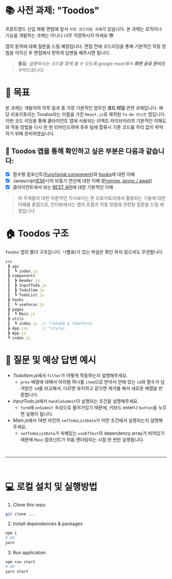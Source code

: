 # 📚 사전 과제: "Toodos"

프론트엔드 신입 채용 면접에 앞서 `사전 코드리딩 과제`가 있습니다. 본 과제는 로직이나 기능을 개발하는 과제는 아니니 너무 걱정하시지 마세요 😎

앱의 동작에 대해 질문을 드릴 예정입니다. 면접 전에 코드리딩을 통해 기본적인 작동 방법을 익히신 후 면접에서 편하게 답변을 해주시면 됩니다.

> **중요**: _설명하시는 코드를 함께 볼 수 있도록 google meet에서 **화면 공유 준비**를 부탁드립니다._

# 🎯 목표

본 과제는 개발자의 하루 일과 중 가장 기본적인 업무인 **코드 리딩** 관련 과제입니다. 해당 리포지토리는 *Toodos*라는 이름을 가진 `React.js`로 제작된 `To-do 리스트` 앱입니다. 이번 코드 리딩을 통해 클라이언트 앱에 사용되는 리액트 라이브러리의 기본적인 이해도와 작동 방법을 다시 한 번 리마인드하여 추후 팀에 합류시 기존 코드를 무리 없이 파악하기 위해 준비하였습니다.

## 👀 Toodos 앱을 통해 확인하고 싶은 부분은 다음과 같습니다:

- [x] 함수형 컴포넌트([Functional component](https://reactjs.org/docs/components-and-props.html))와 [hooks](https://reactjs.org/docs/hooks-intro.html)에 대한 이해
- [x] Javascript([ES6](https://www.w3schools.com/js/js_es6.asp)<)의 비동기 연산에 대한 이해 ([Promise, async / await](https://javascript.info/async-await))
- [x] 클라이언트에서 보는 [REST API](https://restfulapi.net/http-methods/)에 대한 기본적인 이해

> 위 주제들의 대한 이론적인 지식보다는 본 리포지토리에서 활용되는 기술에 대한 이해를 중점으로, 인터뷰에서는 앱의 흐름과 작동 방법에 관련된 질문을 드릴 예정입니다.

# 🏠 Toodos 구조

`Toodos` 앱의 폴더 구조입니다. `*`(별표)가 있는 파일은 확인 하지 않으셔도 무관합니다.

```javascript
src
 ┣ api
 ┃  ┗ index.js
 ┣ components
 ┃  ┣ Header.js
 ┃  ┣ InputTodo.js
 ┃  ┣ TodoItem.js
 ┃  ┗ TodoList.js
 ┣ hooks
 ┃  ┗ useFocus.js
 ┣ pages
 ┃  ┗ Main.js
 ┣ utils
 ┃  ┗ index.js  // *fakeDB & fakeFetch
 ┣ App.css      // *styles
 ┣ App.js
 ┗ index.js
```

# 🧐 질문 및 예상 답변 예시

- *TodoItem.js*에서 `filter`가 어떻게 작동하는지 설명해주세요.
  - `prev` 배열에 대해서 아이템 하나를 `item`으로 받아서 안에 있는 `id`와 함수가 넘겨받은 `id`를 비교해서, 다르면 유지하고 같으면 제거를 해서 새로운 배열을 반환합니다.
- *InputTodo.js*에서 `handleSubmit`이 실행되는 조건을 설명해주세요.
  - `form`에 `onSubmit` 속성으로 들어가있기 때문에, 키보드 enter나 `button`을 누르면 실행이 됩니다.
- *Main.js*에서 14번 라인의 `setTodoListData`가 어떤 조건에서 실행되는지 설명해주세요.
  - `setTodoListData`가 속해있는 `useEffect`의 dependency array가 비어있기 때문에 `Main` 컴포넌트가 처음 렌더링되는 시점 한 번만 실행됩니다.

<br/>

---

<br/>

# 💻 로컬 설치 및 실행방법

1. Clone this repo:

```bash
git clone ...
```

2. Install dependencies & packages

```bash
npm i
# OR
yarn
```

3. Run application

```bash
npm run start
# OR
yarn start
```
